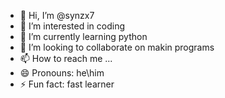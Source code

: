 - 👋 Hi, I’m @synzx7
- 👀 I’m interested in coding
- 🌱 I’m currently learning python
- 💞️ I’m looking to collaborate on makin programs
- 📫 How to reach me ...
- 😄 Pronouns: he\him
- ⚡ Fun fact: fast learner

<!---
synzx7/synzx7 is a ✨ special ✨ repository because its `README.md` (this file) appears on your GitHub profile.
You can click the Preview link to take a look at your changes.
--->
